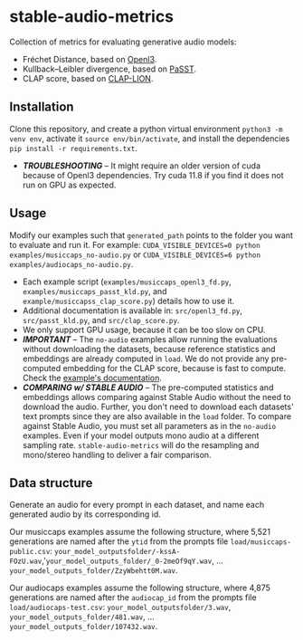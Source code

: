 # stable-audio-metrics
Collection of metrics for evaluating generative audio models:
- Fréchet Distance, based on [Openl3](https://github.com/marl/openl3).
- Kullback–Leibler divergence, based on [PaSST](https://github.com/kkoutini/PaSST).
- CLAP score, based on [CLAP-LION](https://github.com/LAION-AI/CLAP).

## Installation 
Clone this repository, and create a python virtual environment `python3 -m venv env`, activate it `source env/bin/activate`, and install the dependencies `pip install -r requirements.txt`.

- ***TROUBLESHOOTING*** – It might require an older version of cuda because of Openl3 dependencies. Try cuda 11.8 if you find it does not run on GPU as expected.

## Usage

Modify our examples such that `generated_path` points to the folder you want to evaluate and run it. For example: `CUDA_VISIBLE_DEVICES=0 python examples/musiccaps_no-audio.py` or `CUDA_VISIBLE_DEVICES=6 python examples/audiocaps_no-audio.py`. 
- Each example script (`examples/musiccaps_openl3_fd.py`, `examples/musiccaps_passt_kld.py`, and `example/musiccapss_clap_score.py`) details how to use it.
- Additional documentation is available in: `src/openl3_fd.py`, `src/passt_kld.py`, and `src/clap_score.py`.
- We only support GPU usage, because it can be too slow on CPU.
- ***IMPORTANT*** – The `no-audio` examples allow running the evaluations without downloading the datasets, because reference statistics and embeddings are already computed in `load`.  We do not provide any pre-computed embedding for the CLAP score, because is fast to compute. Check the [example's documentation](examples/README.md).
- ***COMPARING w/ STABLE AUDIO*** – The pre-computed statistics and embeddings allows comparing against Stable Audio without the need to download the audio. Further, you don't need to download each datasets' text prompts since they are also available in the `load` folder. To compare against Stable Audio, you must set all parameters as in the `no-audio` examples. Even if your model outputs mono audio at a different sampling rate. `stable-audio-metrics` will do the resampling and mono/stereo handling to deliver a fair comparison.

## Data structure
Generate an audio for every prompt in each dataset, and name each generated audio by its corresponding id. 

Our musiccaps examples assume the following structure, where 5,521 generations are named after the `ytid` from the prompts file `load/musiccaps-public.csv`: `your_model_outputsfolder/-kssA-FOzU.wav`,'`your_model_outputs_folder/_0-2meOf9qY.wav`, ... `your_model_outputs_folder/ZzyWbehtt0M.wav`.

Our audiocaps examples assume the following structure, where 4,875 generations are named after the `audiocap_id` from the prompts file `load/audiocaps-test.csv`:
`your_model_outputsfolder/3.wav`, `your_model_outputs_folder/481.wav`, ... `your_model_outputs_folder/107432.wav`.
